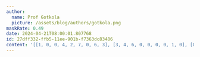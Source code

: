 ```yaml
---
author:
  name: Prof Gotkola
  picture: /assets/blog/authors/gotkola.png
maskRate: 0.49
date: 2024-04-21T08:00:01.807768
id: 27dff332-ffb5-11ee-901b-f7363dc83486
content: '[[1, 0, 0, 4, 2, 7, 0, 6, 3], [3, 4, 6, 0, 0, 0, 0, 1, 0], [0, 7, 2, 6, 3, 1, 0, 5, 0], [0, 2, 7, 0, 0, 0, 6, 8, 9], [6, 0, 3, 0, 4, 9, 7, 0, 0], [8, 0, 9, 0, 0, 2, 0, 0, 0], [0, 3, 0, 2, 9, 0, 5, 0, 0], [0, 0, 0, 5, 1, 0, 3, 0, 0], [5, 0, 1, 0, 0, 4, 8, 9, 2]]'
---
```

